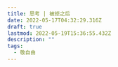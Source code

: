 ```yaml
---
title: 思考 | 被拒之后
date: 2022-05-17T04:32:29.316Z
draft: true
lastmod: 2022-05-19T15:36:55.432Z
description: ""
tags:
  - 敬自由
---
```

